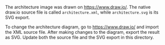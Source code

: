 The architecture image was drawn on https://www.draw.io/. The native draw.io
source file is called `architecture.xml`, while `architecture.svg` is its SVG
export.

To change the architecture diagram, go to https://www.draw.io/ and import the
XML source file. After making changes to the diagram, export the result as SVG.
Update both the source file and the SVG export in this directory.
